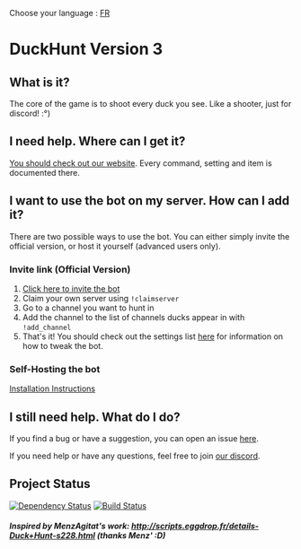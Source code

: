 Choose your language : [FR](README_FR.md)

# DuckHunt Version 3
## What is it?
The core of the game is to shoot every duck you see. Like a shooter, just for discord! :°)

## I need help. Where can I get it?
[You should check out our website](https://duckhunt.me). Every command, setting and item is documented there.

## I want to use the bot on my server. How can I add it?
There are two possible ways to use the bot. You can either simply invite the official version, or host it yourself (advanced users only).

### Invite link (Official Version)
1. [Click here to invite the bot](https://discordapp.com/oauth2/authorize?&client_id=187636051135823872&scope=bot&permissions=68320256)
2. Claim your own server using `!claimserver`
3. Go to a channel you want to hunt in
4. Add the channel to the list of channels ducks appear in with `!add_channel`
5. That's it! You should check out the settings list [here](https://duckhunt.me/bot-settings/) for information on how to tweak the bot.

### Self-Hosting the bot
[Installation Instructions](INSTALL.md)

## I still need help. What do I do?
If you find a bug or have a suggestion, you can open an issue [here](https://github.com/DuckHunt-discord/DHV2/issues/new).

If you need help or have any questions, feel free to join [our discord](https://discord.gg/2BksEkV).

## Project Status
[![Dependency Status](https://gemnasium.com/badges/github.com/DuckHunt-discord/DHV2.svg)](https://gemnasium.com/github.com/DuckHunt-discord/DHV2)
[![Build Status](https://travis-ci.org/DuckHunt-discord/DHV2.svg?branch=master)](https://travis-ci.org/DuckHunt-discord/DHV2)

##### Inspired by MenzAgitat's work: http://scripts.eggdrop.fr/details-Duck+Hunt-s228.html (thanks Menz' :D)
